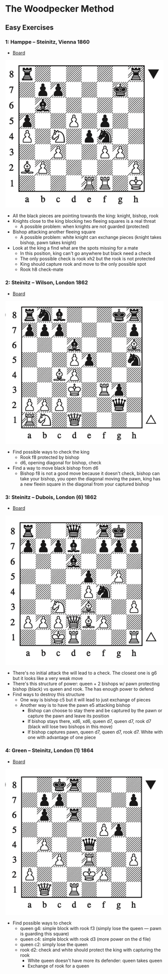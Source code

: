 # The Woodpecker Method

## Easy Exercises

### 1: Hamppe – Steinitz, Vienna 1860

- [Board](https://lichess.org/study/fmCGaziQ/1kiIy1C0)

![](easy/001.png)

- All the black pieces are pointing towards the king: knight, bishop, rook
- Knights close to the king blocking two fleeing squares is a real threat
  - A possible problem: when knights are not guarded (protected)
- Bishop attacking another fleeing square
  - A possible problem: white knight can exchange pieces (knight takes bishop, pawn takes knight)
- Look at the king a find what are the spots missing for a mate
  - In this position, king can't go anywhere but black need a check
  - The only possible check is rook xh2 but the rook is not protected
  - King should capture rook and move to the only possible spot
  - Rook h8 check-mate

### 2: Steinitz – Wilson, London 1862

- [Board](https://lichess.org/study/fmCGaziQ/3xbXMcxD)

![](easy/002.png)

- Find possible ways to check the king
  - Rook f8 protected by bishop
  - d6, opening diagonal for bishop, check
- Find a way to move black bishop from d6
  - Bishop f8 is not a good move because it doesn't check, bishop can take your bishop, you open the diagonal moving the pawn, king has a new fleein square in the diagonal from your captured bishop

### 3: Steinitz – Dubois, London (6) 1862

- [Board](https://lichess.org/study/fmCGaziQ/6WpdNogJ)

![](easy/003.png)

- There's no initial attack the will lead to a check. The closest one is g6 but it looks like a very weak move
- There's this structure of power: queen + 2 bishops w/ pawn protecting bishop (black) vs queen and rook. The has enough power to defend
- Find ways to destroy this structure
  - One way is bishop c5 but it will lead to just exchange of pieces
  - Another way is to have the pawn e5 attacking bishop
    - Bishop can choose to stay there and be captured by the pawn or capture the pawn and leave its position
    - If bishop stays there, xd6, xd6, queen d7, queen d7, rook d7 (black will lose two bishops in this move)
    - If bishop captures pawn, queen d7, queen d7, rook d7. White with one with advantage of one piece

### 4: Green – Steinitz, London (1) 1864

- [Board](https://lichess.org/study/fmCGaziQ/qYbzh8BY)

![](easy/004.png)

- Find possible ways to check
  - queen g4: simple block with rook f3 (simply lose the queen — pawn is guarding this square)
  - queen c4: simple block with rook d3 (more power on the d file)
  - queen c2: simply lose the queen
  - rook d2: check and white should protect the king with capturing the rook
    - White queen doesn't have more its defender: queen takes queen
    - Exchange of rook for a queen
